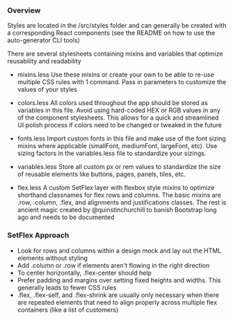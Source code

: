 ### Overview

Styles are located in the /src/styles folder and can generally be created with a corresponding React components (see the README on how to use the auto-generator CLI tools)

There are several stylesheets containing mixins and variables that optimize reusability and readability

- mixins.less
Use these mixins or create your own to be able to re-use multiple CSS rules with 1 command. Pass in parameters to customize the values of your styles

- colors.less
All colors used throughout the app should be stored as variables in this file. Avoid using hard-coded HEX or RGB values in any of the component stylesheets. This allows for a quick and streamlined UI polish process if colors need to be changed or tweaked in the future

- fonts.less
Import custom fonts in this file and make use of the font sizing mixins where applicable (smallFont, mediumFont, largeFont, etc). Use sizing factors in the variables.less file to standardize your sizings.

- variables.less
Store all custom px or rem values to standardize the size of reusable elements like buttons, pages, panels, tiles, etc.

- flex.less
A custom SetFlex layer with flexbox style mixins to optimize shorthand classnames for flex rows and columns. The basic mixins are .row, .column, .flex, and alignments and justifications classes. The rest is ancient magic created by @quinstinchurchill to banish Bootstrap long ago and needs to be documented

### SetFlex Approach

- Look for rows and columns within a design mock and lay out the HTML elements without styling
- Add .column or .row if elements aren't flowing in the right direction
- To center horizontally, .flex-center should help
- Prefer padding and margins over setting fixed heights and widths. This generally leads to fewer CSS rules
- .flex, .flex-self, and .flex-shrink are usually only necessary when there are repeated elements that need to align properly across multiple flex containers (like a list of customers)